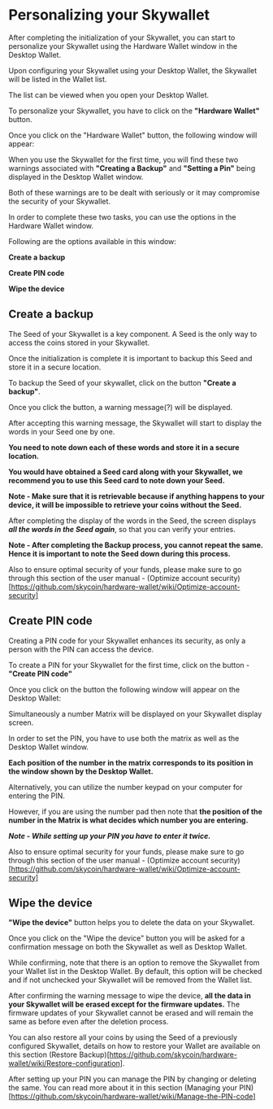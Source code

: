 # Personalizing your Skywallet

After completing the initialization of your Skywallet, you can start to personalize your Skywallet using the Hardware Wallet window in the Desktop Wallet.

Upon configuring your Skywallet using your Desktop Wallet, the Skywallet will be listed in the Wallet list.

The list can be viewed when you open your Desktop Wallet.

<Screenshot of the list of Wallets displayed when the Desktop Wallet is opened. One of the Wallets in the list needs to be a Skywallet>

To personalize your Skywallet, you have to click on the **"Hardware Wallet"** button.

<Screenshot of the Desktop Wallet highlighting the Hardware Wallet button>

Once you click on the "Hardware Wallet" button, the following window will appear:

<Screenshot of the Hardware Wallet window with the options available when the Skywallet is used after configuration for the first time>

When you use the Skywallet for the first time, you will find these two warnings associated with **"Creating a Backup"** and **"Setting a Pin"** being displayed in the Desktop Wallet window.

Both of these warnings are to be dealt with seriously or it may compromise the security of your Skywallet.

In order to complete these two tasks, you can use the options in the Hardware Wallet window.

Following are the options available in this window:

**Create a backup**

**Create PIN code**

**Wipe the device**

## Create a backup

The Seed of your Skywallet is a key component. A Seed is the only way to access the coins stored in your Skywallet. 

Once the initialization is complete it is important to backup this Seed and store it in a secure location.

To backup the Seed of your skywallet, click on the button **"Create a backup"**.

<Screenshot of the hardware wallet window with an arrow pointing towards the create a backup button or highlighting the button>

Once you click the button, a warning message(?) will be displayed.

After accepting this warning message, the Skywallet will start to display the words in your Seed one by one.

<The warning message needs to be more clearly mentioned and possibly with the screenshot of the warning message>
<Picture of the Skywallet display screen showing different words in the Seed> <it would be ideal to put at least two pictures>

**You need to note down each of these words and store it in a secure location.**

**You would have obtained a Seed card along with your Skywallet, we recommend you to use this Seed card to note down your Seed.** 

**Note - Make sure that it is retrievable because if anything happens to your device, it will be impossible to retrieve your coins without the Seed.**

After completing the display of the words in the Seed, the screen displays ***all the words in the Seed again***, so that you can verify your entries.

<Needs to add a comment on using the button confirm Seed after backing up the Seed>

**Note - After completing the Backup process, you cannot repeat the same. Hence it is important to note the Seed down during this process.**

Also to ensure optimal security of your funds, please make sure to go through this section of the user manual - (Optimize account security)[https://github.com/skycoin/hardware-wallet/wiki/Optimize-account-security]

## Create  PIN code

Creating a PIN code for your Skywallet enhances its security, as only a person with the PIN can access the device. 

To create a PIN for your Skywallet for the first time, click on the button - **"Create PIN code"**

Once you click on the button the following window will appear on the Desktop Wallet:

<Screenshot showing the window to create a PIN> 
<it is mentioned in the wiki page that the hash symbol which is currently used to mask the numbers in the keypad will be changed to dot, if so then the latest version screenshot will be needed>

Simultaneously a number Matrix will be displayed on your Skywallet display screen.

<Picture of the Skywallet showing the number matrix>

In order to set the PIN, you have to use both the matrix as well as the Desktop Wallet window.

**Each position of the number in the matrix corresponds to its position in the window shown by the Desktop Wallet.**

<A side by side picture of the two pictures mentioned above>

<An explanation of this side by side picture>
<The explanation can also be an edited image showing the correct position of the numbers in the masked keypad of the Desktop Wallet window>

Alternatively, you can utilize the number keypad on your computer for entering the PIN. 

However, if you are using the number pad then note that **the position of the number in the Matrix is what decides which number you are entering.**

<Reusing the picture of the matrix>

<An example comment using a single number on the position of the number keypad and the position of number in the matrix>

***Note - While setting up your PIN you have to enter it twice.***

After setting up your PIN you can manage the PIN by changing or deleting the same. You can read more about it in this section (Managing your PIN)[https://github.com/skycoin/hardware-wallet/wiki/Manage-the-PIN-code]

Also to ensure optimal security for your funds, please make sure to go through this section of the user manual - (Optimize account security)[https://github.com/skycoin/hardware-wallet/wiki/Optimize-account-security]

## Wipe the device

**"Wipe the device"** button helps you to delete the data on your Skywallet.

Once you click on the "Wipe the device" button you will be asked for a confirmation message on both the Skywallet as well as Desktop Wallet.

While confirming, note that there is an option to remove the Skywallet from your Wallet list in the Desktop Wallet. By default, this option will be checked and if not unchecked your Skywallet will be removed from the Wallet list.

After confirming the warning message to wipe the device, **all the data in your Skywallet will be erased except for the firmware updates.** The firmware updates of your Skywallet cannot be erased and will remain the same as before even after the deletion process.

You can also restore all your coins by using the Seed of a previously configured Skywallet, details on how to restore your Wallet are available on this section (Restore Backup)[https://github.com/skycoin/hardware-wallet/wiki/Restore-configuration].
